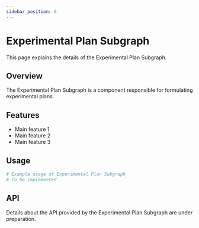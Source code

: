 ```yaml
---
sidebar_position: 6
---
```


# Experimental Plan Subgraph

This page explains the details of the Experimental Plan Subgraph.

## Overview

The Experimental Plan Subgraph is a component responsible for formulating experimental plans.

## Features

- Main feature 1
- Main feature 2
- Main feature 3

## Usage

```python
# Example usage of Experimental Plan Subgraph
# To be implemented
```

## API

Details about the API provided by the Experimental Plan Subgraph are under preparation.
